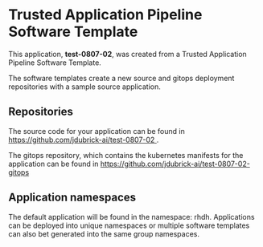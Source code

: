 # Trusted Application Pipeline Software Template

This application, **test-0807-02**, was created from a Trusted Application Pipeline Software Template.

The software templates create a new source and gitops deployment repositories with a sample source application. 

## Repositories

The source code for your application can be found in [https://github.com/jdubrick-ai/test-0807-02 ](https://github.com/jdubrick-ai/test-0807-02 ).
 
The gitops repository, which contains the kubernetes manifests for the application can be found in 
[https://github.com/jdubrick-ai/test-0807-02-gitops ](https://github.com/jdubrick-ai/test-0807-02-gitops ) 

## Application namespaces 

The default application will be found in the namespace: rhdh. Applications can be deployed into unique namespaces or multiple software templates can also bet generated into the same group namespaces.  